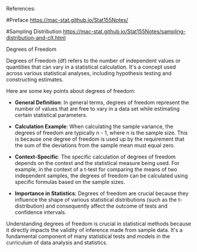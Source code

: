 References:

#Preface
https://mac-stat.github.io/Stat155Notes/

#Sampling Distribution
https://mac-stat.github.io/Stat155Notes/sampling-distribution-and-clt.html

Degrees of Freedom

Degrees of Freedom (df) refers to the number of independent values or quantities that can vary in a statistical calculation. It's a concept used across various statistical analyses, including hypothesis testing and constructing estimates.

Here are some key points about degrees of freedom:

- **General Definition**: In general terms, degrees of freedom represent the number of values that are free to vary in a data set while estimating certain statistical parameters. 

- **Calculation Example**: When calculating the sample variance, the degrees of freedom are typically n - 1, where n is the sample size. This is because one degree of freedom is used up by the requirement that the sum of the deviations from the sample mean must equal zero.

- **Context-Specific**: The specific calculation of degrees of freedom depends on the context and the statistical measure being used. For example, in the context of a t-test for comparing the means of two independent samples, the degrees of freedom can be calculated using specific formulas based on the sample sizes.

- **Importance in Statistics**: Degrees of freedom are crucial because they influence the shape of various statistical distributions (such as the t-distribution) and consequently affect the outcome of tests and confidence intervals.

Understanding degrees of freedom is crucial in statistical methods because it directly impacts the validity of inference made from sample data. It's a fundamental component of many statistical tests and models in the curriculum of data analysis and statistics.